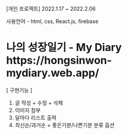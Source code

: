 <p>[개인 프로젝트] 2022.1.17 ~ 2022.2.06</p>
<p>사용언어 - html, css, React.js, firebase</p>

<h1>나의 성장일기 - My Diary </br> https://hongsinwon-mydiary.web.app/</h1>

[ 구현기능 ]

1. 글 작성 + 수정 + 삭제
2. 이미지 첨부
3. 달마다 리스트 출력
4. 최신순/과거순 + 좋은기분/나쁜기분 분류 옵션
